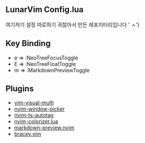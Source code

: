 LunarVim Config.lua
-----
여기저기 설정 따로하기 귀찮아서 만든 레포지터리입니다 ' ㅅ')

Key Binding
-----
* e => :NeoTreeFocusToggle
* E => :NeoTreeFloatToggle
* m => :MarkdownPreviewToggle

Plugins
-----
* [vim-visual-multi](https://github.com/mg979/vim-visual-multi)
* [nvim-window-picker](https://github.com/s1n7ax/nvim-window-picker)
* [nvim-ts-autotag](https://github.com/windwp/nvim-ts-autotag)
* [nvim-colorizer.lua](https://github.com/norcalli/nvim-colorizer.lua)
* [markdown-preview.nvim](https://github.com/iamcco/markdown-preview.nvim)
* [bracey.vim](https://github.com/turbio/bracey.vim)
